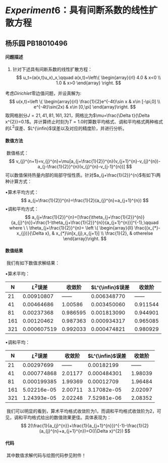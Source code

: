 # $Experiment 6：$具有间断系数的线性扩散方程

## 杨乐园  PB18010496

#### 问题描述

  1. 针对下述具有间断系数的线性扩散方程：
     $$
     u_t=(a(x,t)u_x)_x,\qquad
     a(x,t)=\left\{
     \begin{array}{rl}
     4.0 & x<0  \\
     1.0 & x>0
     \end{array}
     \right.
     $$

考虑$Dirichlet$零边值问题，并设真解为:
$$
u(x,t)=\left \{
\begin{array}{rl}
\frac{1}{2}e^{-4t}\sin x & x\in [-\pi,0]  \\
e^{-4t}\sin(2x) & x\in [0,\pi]
\end{array}\right.
$$
取网格剖分$J=21,41,81,161,321$，网格比为$\mu=\frac{\Delta t}{\Delta x^{2}}=0.1$。并计算终止时刻为$T=1.0$时算数平均格式、调和平均格式两种格式的$L^{2}$误差、$L^{\infin}$误差以及对应的精度阶，并进行分析。

#### 数值方法

​		数值格式：
$$
v_{j}^{n+1}=v_{j}^{n}+\mu[a_{j+\frac{1}{2}}^{n}(v_{j+1}^{n}-v_{j}^{n})-a_{j-\frac{1}{2}}^{n}(v_{j}^{n}-v_{j-1}^{n})]
$$
可以数值保持热量内部的局部守恒性质。针对$a_{j+\frac{1}{2}}^{n}$有如下i两种计算方式：

$\bullet$算术平均方式：
$$
a_{j+\frac{1}{2}}^{n}=\frac{1}{2}(a_{j}^{n}+a_{j+1}^{n})
$$
$\bullet$调和平均方式：
$$
a_{j+\frac{1}{2}}^{n}=[\frac{\theta_{j+\frac{1}{2}}^{n}}{a_{j}^{n}}+\frac{1-\theta_{j+\frac{1}{2}}^{n}}{a_{j+1}^{n}}]^{-1},\qquad 
where \ \ \theta_{j+\frac{1}{2}}^{n}=
\left \{
\begin{array}{ll}
\frac{(x_{*}-x_{j})}{\Delta x}, & x_{*}\in[x_{j},x_{j+1}]  \\
\frac{1}{2}, & otherelse
\end{array}\right.
$$

#### 数值结果

​		我们有如下数值求解结果：

$\bullet$算术平均：

| N    | $L^{2}$误差 | 收敛阶   | $L^{\infin}$误差 | 收敛阶   |
| ---- | ----------- | -------- | ---------------- | -------- |
| 21   | 0.00910807  | ——       | 0.006348770      | ——       |
| 41   | 0.00464686  | 1.00586  | 0.003450060      | 0.911544 |
| 81   | 0.00237368  | 0.986595 | 0.001813090      | 0.944901 |
| 161  | 0.00120462  | 0.987363 | 0.000934317      | 0.965085 |
| 321  | 0.000607519 | 0.992033 | 0.000474821      | 0.980929 |

$\bullet$调和平均：

| N    | $L^{2}$误差 | 收敛阶  | $L^{\infin}$误差 | 收敛阶  |
| ---- | ----------- | ------- | ---------------- | ------- |
| 21   | 0.00297699  | ——      | 0.00182199       | ——      |
| 41   | 0.000774868 | 2.01177 | 0.000484301      | 1.98039 |
| 81   | 0.000199385 | 1.99369 | 0.00012709       | 1.96484 |
| 161  | 5.02216e-05 | 2.00711 | 3.17082e-05      | 2.02097 |
| 321  | 1.24393e-05 | 2.02248 | 7.52981e-06      | 2.08352 |

​		我们可以明显的看到，算术平均格式收敛阶为$1$，而调和平均格式收敛阶为$2$，可见，调和平均格式给出的数值效果更佳。具体表现为：
$$
2(\frac{1}{a_{j}^{n}}+\frac{1}{a_{j+1}^{n}})^{-1}-\frac{1}{2}(a_{j}^{n}+a_{j+1}^{n})=O((\Delta x)^{2})
$$


#### 代码

​		其中数值求解代码与绘图代码参见附件！

